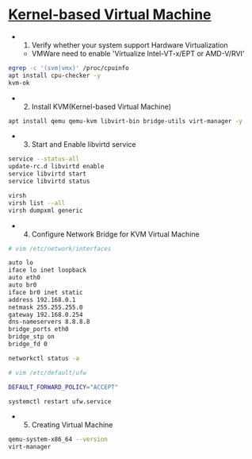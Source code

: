 ﻿# [Kernel-based Virtual Machine](https://zh.wikipedia.org/wiki/%E5%9F%BA%E4%BA%8E%E5%86%85%E6%A0%B8%E7%9A%84%E8%99%9A%E6%8B%9F%E6%9C%BA)

- 1. Verify whether your system support Hardware Virtualization
  - VMWare need to enable 'Virtualize Intel-VT-x/EPT or AMD-V/RVI'

```bash
egrep -c '(svm|vmx)' /proc/cpuinfo
apt install cpu-checker -y
kvm-ok
```

- 2. Install KVM(Kernel-based Virtual Machine)

```bash
apt install qemu qemu-kvm libvirt-bin bridge-utils virt-manager -y
```

- 3. Start and Enable libvirtd service

```bash
service --status-all
update-rc.d libvirtd enable
service libvirtd start
service libvirtd status

virsh
virsh list --all
virsh dumpxml generic
```

- 4. Configure Network Bridge for KVM Virtual Machine

```bash
# vim /etc/network/interfaces

auto lo
iface lo inet loopback
auto eth0
auto br0
iface br0 inet static
address 192.168.0.1
netmask 255.255.255.0
gateway 192.168.0.254
dns-nameservers 8.8.8.8
bridge_ports eth0
bridge_stp on
bridge_fd 0
```

```bash
networkctl status -a
```

```bash
# vim /etc/default/ufw

DEFAULT_FORWARD_POLICY="ACCEPT"
```

```bash
systemctl restart ufw.service
```

- 5. Creating Virtual Machine

```bash
qemu-system-x86_64 --version
virt-manager
```
